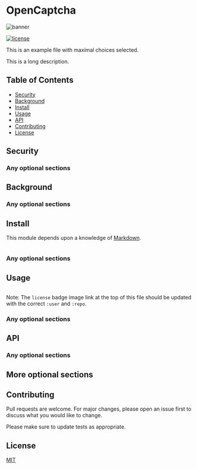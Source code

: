 # OpenCaptcha

![banner](https://opencaptcha.io/logo.png)

[//]: # (![badge]&#40;&#41;)
[//]: # (![badge]&#40;&#41;)
[![license](https://img.shields.io/github/license/ashtonav/opencaptcha.svg)](LICENSE)

This is an example file with maximal choices selected.

This is a long description.

## Table of Contents

- [Security](#security)
- [Background](#background)
- [Install](#install)
- [Usage](#usage)
- [API](#api)
- [Contributing](#contributing)
- [License](#license)

## Security

### Any optional sections

## Background

### Any optional sections

## Install

This module depends upon a knowledge of [Markdown]().

```
```

### Any optional sections

## Usage

```
```

Note: The `license` badge image link at the top of this file should be updated with the correct `:user` and `:repo`.

### Any optional sections

## API

### Any optional sections

## More optional sections

## Contributing

Pull requests are welcome. For major changes, please open an issue first
to discuss what you would like to change.

Please make sure to update tests as appropriate.

[//]: # (### Any optional sections)

## License

[MIT](https://choosealicense.com/licenses/mit/)
